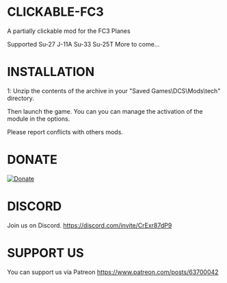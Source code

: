 # CLICKABLE-FC3
 A partially clickable mod for the FC3 Planes

 Supported
 Su-27
 J-11A
 Su-33
 Su-25T
 More to come...

 # INSTALLATION 

1: Unzip the contents of the archive in your "Saved Games\DCS\Mods\tech\" directory.


Then launch the game.
You can you can manage the activation of the module in the options.

Please report conflicts with others mods.

 # DONATE
[![Donate](https://www.paypalobjects.com/en_US/i/btn/btn_donate_LG.gif)](https://www.paypal.com/donate/?hosted_button_id=8RA626VEJD2SC)
 
 # DISCORD
Join us on Discord. 
https://discord.com/invite/CrExr87dP9

# SUPPORT US
You can support us via Patreon 
https://www.patreon.com/posts/63700042


